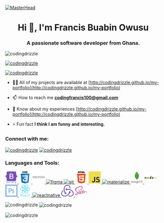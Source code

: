 [![MasterHead](https://developers.giphy.com/branch/master/static/api-512d36c09662682717108a38bbb5c57d.gif)](http://codingdrizzle.github.io/my-portfolio)
<h1 align="center">Hi 👋, I'm Francis Buabin Owusu</h1>
<h3 align="center">A passionate software developer from Ghana.</h3>

<p align="left"> <img src="https://komarev.com/ghpvc/?username=codingdrizzle&label=Profile%20views&color=0e75b6&style=flat" alt="codingdrizzle" /> </p>

<p align="left"> <a href="https://github.com/ryo-ma/github-profile-trophy"><img src="https://github-profile-trophy.vercel.app/?username=codingdrizzle" alt="codingdrizzle" /></a> </p>

<p align="left"> <a href="https://twitter.com/codingdrizzle" target="blank"><img src="https://img.shields.io/twitter/follow/codingdrizzle?logo=twitter&style=for-the-badge" alt="codingdrizzle" /></a> </p>

- 👨‍💻 All of my projects are available at [http://codingdrizzle.github.io/my-portfolio](http://codingdrizzle.github.io/my-portfolio)

- 📫 How to reach me **codingfrancis100@gmail.com**

- 📄 Know about my experiences [http://codingdrizzle.github.io/my-portfolio](http://codingdrizzle.github.io/my-portfolio)

- ⚡ Fun fact **I think I am funny and interesting.**

<h3 align="left">Connect with me:</h3>
<p align="left">
<a href="https://twitter.com/codingdrizzle" target="blank"><img align="center" src="https://raw.githubusercontent.com/rahuldkjain/github-profile-readme-generator/master/src/images/icons/Social/twitter.svg" alt="codingdrizzle" height="30" width="40" /></a>
<a href="https://linkedin.com/in/codingdrizzle" target="blank"><img align="center" src="https://raw.githubusercontent.com/rahuldkjain/github-profile-readme-generator/master/src/images/icons/Social/linked-in-alt.svg" alt="codingdrizzle" height="30" width="40" /></a>
</p>

<h3 align="left">Languages and Tools:</h3>
<p align="left"> <a href="https://getbootstrap.com" target="_blank" rel="noreferrer"> <img src="https://raw.githubusercontent.com/devicons/devicon/master/icons/bootstrap/bootstrap-plain-wordmark.svg" alt="bootstrap" width="40" height="40"/> </a> <a href="https://www.w3schools.com/css/" target="_blank" rel="noreferrer"> <img src="https://raw.githubusercontent.com/devicons/devicon/master/icons/css3/css3-original-wordmark.svg" alt="css3" width="40" height="40"/> </a> <a href="https://expressjs.com" target="_blank" rel="noreferrer"> <img src="https://raw.githubusercontent.com/devicons/devicon/master/icons/express/express-original-wordmark.svg" alt="express" width="40" height="40"/> </a> <a href="https://www.figma.com/" target="_blank" rel="noreferrer"> <img src="https://www.vectorlogo.zone/logos/figma/figma-icon.svg" alt="figma" width="40" height="40"/> </a> <a href="https://git-scm.com/" target="_blank" rel="noreferrer"> <img src="https://www.vectorlogo.zone/logos/git-scm/git-scm-icon.svg" alt="git" width="40" height="40"/> </a> <a href="https://www.w3.org/html/" target="_blank" rel="noreferrer"> <img src="https://raw.githubusercontent.com/devicons/devicon/master/icons/html5/html5-original-wordmark.svg" alt="html5" width="40" height="40"/> </a> <a href="https://developer.mozilla.org/en-US/docs/Web/JavaScript" target="_blank" rel="noreferrer"> <img src="https://raw.githubusercontent.com/devicons/devicon/master/icons/javascript/javascript-original.svg" alt="javascript" width="40" height="40"/> </a> <a href="https://materializecss.com/" target="_blank" rel="noreferrer"> <img src="https://raw.githubusercontent.com/prplx/svg-logos/5585531d45d294869c4eaab4d7cf2e9c167710a9/svg/materialize.svg" alt="materialize" width="40" height="40"/> </a> <a href="https://www.mongodb.com/" target="_blank" rel="noreferrer"> <img src="https://raw.githubusercontent.com/devicons/devicon/master/icons/mongodb/mongodb-original-wordmark.svg" alt="mongodb" width="40" height="40"/> </a> <a href="https://nodejs.org" target="_blank" rel="noreferrer"> <img src="https://raw.githubusercontent.com/devicons/devicon/master/icons/nodejs/nodejs-original-wordmark.svg" alt="nodejs" width="40" height="40"/> </a> <a href="https://www.photoshop.com/en" target="_blank" rel="noreferrer"> <img src="https://raw.githubusercontent.com/devicons/devicon/master/icons/photoshop/photoshop-line.svg" alt="photoshop" width="40" height="40"/> </a> <a href="https://reactjs.org/" target="_blank" rel="noreferrer"> <img src="https://raw.githubusercontent.com/devicons/devicon/master/icons/react/react-original-wordmark.svg" alt="react" width="40" height="40"/> </a> <a href="https://reactnative.dev/" target="_blank" rel="noreferrer"> <img src="https://reactnative.dev/img/header_logo.svg" alt="reactnative" width="40" height="40"/> </a> <a href="https://redux.js.org" target="_blank" rel="noreferrer"> <img src="https://raw.githubusercontent.com/devicons/devicon/master/icons/redux/redux-original.svg" alt="redux" width="40" height="40"/> </a> <a href="https://sass-lang.com" target="_blank" rel="noreferrer"> <img src="https://raw.githubusercontent.com/devicons/devicon/master/icons/sass/sass-original.svg" alt="sass" width="40" height="40"/> </a> </p>

<p><img align="left" src="https://github-readme-stats.vercel.app/api/top-langs?username=codingdrizzle&show_icons=true&locale=en&layout=compact" alt="codingdrizzle" /></p>

<p>&nbsp;<img align="center" src="https://github-readme-stats.vercel.app/api?username=codingdrizzle&show_icons=true&locale=en" alt="codingdrizzle" /></p>

<p><img align="center" src="https://github-readme-streak-stats.herokuapp.com/?user=codingdrizzle&" alt="codingdrizzle" /></p>
